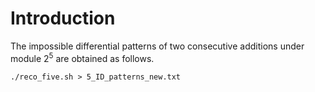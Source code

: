 Introduction
===
The impossible differential patterns of two consecutive additions under module $2^5$ are obtained as follows. <br>
```
./reco_five.sh > 5_ID_patterns_new.txt
```
